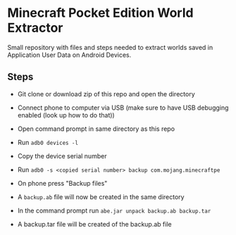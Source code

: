 # Minecraft Pocket Edition World Extractor

Small repository with files and steps needed to extract worlds saved in Application User Data on Android Devices.

## Steps

- Git clone or download zip of this repo and open the directory

- Connect phone to computer via USB (make sure to have USB debugging enabled (look up how to do that))

- Open command prompt in same directory as this repo

- Run `adb0 devices -l`

- Copy the device serial number

- Run `adb0 -s <copied serial number> backup com.mojang.minecraftpe`

- On phone press "Backup files"

- A `backup.ab` file will now be created in the same directory

- In the command prompt run `abe.jar unpack backup.ab backup.tar`

- A backup.tar file will be created of the backup.ab file
